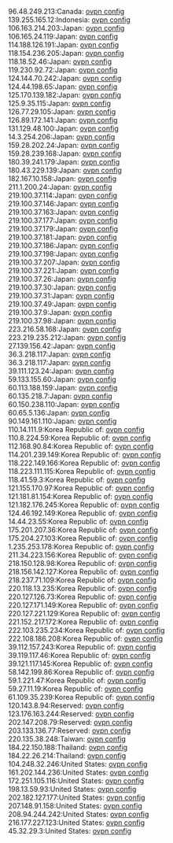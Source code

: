 96.48.249.213:Canada: [ovpn config](vpn/96_48_249_213.ovpn)  
139.255.165.12:Indonesia: [ovpn config](vpn/139_255_165_12.ovpn)  
106.163.214.203:Japan: [ovpn config](vpn/106_163_214_203.ovpn)  
106.165.24.119:Japan: [ovpn config](vpn/106_165_24_119.ovpn)  
114.188.126.191:Japan: [ovpn config](vpn/114_188_126_191.ovpn)  
118.154.236.205:Japan: [ovpn config](vpn/118_154_236_205.ovpn)  
118.18.52.46:Japan: [ovpn config](vpn/118_18_52_46.ovpn)  
119.230.92.72:Japan: [ovpn config](vpn/119_230_92_72.ovpn)  
124.144.70.242:Japan: [ovpn config](vpn/124_144_70_242.ovpn)  
124.44.198.65:Japan: [ovpn config](vpn/124_44_198_65.ovpn)  
125.170.139.182:Japan: [ovpn config](vpn/125_170_139_182.ovpn)  
125.9.35.115:Japan: [ovpn config](vpn/125_9_35_115.ovpn)  
126.77.29.105:Japan: [ovpn config](vpn/126_77_29_105.ovpn)  
126.89.172.141:Japan: [ovpn config](vpn/126_89_172_141.ovpn)  
131.129.48.100:Japan: [ovpn config](vpn/131_129_48_100.ovpn)  
14.3.254.206:Japan: [ovpn config](vpn/14_3_254_206.ovpn)  
159.28.202.24:Japan: [ovpn config](vpn/159_28_202_24.ovpn)  
159.28.239.168:Japan: [ovpn config](vpn/159_28_239_168.ovpn)  
180.39.241.179:Japan: [ovpn config](vpn/180_39_241_179.ovpn)  
180.43.229.139:Japan: [ovpn config](vpn/180_43_229_139.ovpn)  
182.167.10.158:Japan: [ovpn config](vpn/182_167_10_158.ovpn)  
211.1.200.24:Japan: [ovpn config](vpn/211_1_200_24.ovpn)  
219.100.37.114:Japan: [ovpn config](vpn/219_100_37_114.ovpn)  
219.100.37.146:Japan: [ovpn config](vpn/219_100_37_146.ovpn)  
219.100.37.163:Japan: [ovpn config](vpn/219_100_37_163.ovpn)  
219.100.37.177:Japan: [ovpn config](vpn/219_100_37_177.ovpn)  
219.100.37.179:Japan: [ovpn config](vpn/219_100_37_179.ovpn)  
219.100.37.181:Japan: [ovpn config](vpn/219_100_37_181.ovpn)  
219.100.37.186:Japan: [ovpn config](vpn/219_100_37_186.ovpn)  
219.100.37.198:Japan: [ovpn config](vpn/219_100_37_198.ovpn)  
219.100.37.207:Japan: [ovpn config](vpn/219_100_37_207.ovpn)  
219.100.37.221:Japan: [ovpn config](vpn/219_100_37_221.ovpn)  
219.100.37.26:Japan: [ovpn config](vpn/219_100_37_26.ovpn)  
219.100.37.30:Japan: [ovpn config](vpn/219_100_37_30.ovpn)  
219.100.37.31:Japan: [ovpn config](vpn/219_100_37_31.ovpn)  
219.100.37.49:Japan: [ovpn config](vpn/219_100_37_49.ovpn)  
219.100.37.9:Japan: [ovpn config](vpn/219_100_37_9.ovpn)  
219.100.37.98:Japan: [ovpn config](vpn/219_100_37_98.ovpn)  
223.216.58.168:Japan: [ovpn config](vpn/223_216_58_168.ovpn)  
223.219.235.212:Japan: [ovpn config](vpn/223_219_235_212.ovpn)  
27.139.156.42:Japan: [ovpn config](vpn/27_139_156_42.ovpn)  
36.3.218.117:Japan: [ovpn config](vpn/36_3_218_117.ovpn)  
36.3.218.117:Japan: [ovpn config](vpn/36_3_218_117.ovpn)  
39.111.123.24:Japan: [ovpn config](vpn/39_111_123_24.ovpn)  
59.133.155.60:Japan: [ovpn config](vpn/59_133_155_60.ovpn)  
60.113.188.159:Japan: [ovpn config](vpn/60_113_188_159.ovpn)  
60.135.218.7:Japan: [ovpn config](vpn/60_135_218_7.ovpn)  
60.150.238.110:Japan: [ovpn config](vpn/60_150_238_110.ovpn)  
60.65.5.136:Japan: [ovpn config](vpn/60_65_5_136.ovpn)  
90.149.161.110:Japan: [ovpn config](vpn/90_149_161_110.ovpn)  
110.14.111.9:Korea Republic of: [ovpn config](vpn/110_14_111_9.ovpn)  
110.8.224.59:Korea Republic of: [ovpn config](vpn/110_8_224_59.ovpn)  
112.168.90.84:Korea Republic of: [ovpn config](vpn/112_168_90_84.ovpn)  
114.201.239.149:Korea Republic of: [ovpn config](vpn/114_201_239_149.ovpn)  
118.222.149.166:Korea Republic of: [ovpn config](vpn/118_222_149_166.ovpn)  
118.223.111.115:Korea Republic of: [ovpn config](vpn/118_223_111_115.ovpn)  
118.41.59.3:Korea Republic of: [ovpn config](vpn/118_41_59_3.ovpn)  
121.155.170.97:Korea Republic of: [ovpn config](vpn/121_155_170_97.ovpn)  
121.181.81.154:Korea Republic of: [ovpn config](vpn/121_181_81_154.ovpn)  
121.182.176.245:Korea Republic of: [ovpn config](vpn/121_182_176_245.ovpn)  
124.46.192.149:Korea Republic of: [ovpn config](vpn/124_46_192_149.ovpn)  
14.44.23.55:Korea Republic of: [ovpn config](vpn/14_44_23_55.ovpn)  
175.201.207.36:Korea Republic of: [ovpn config](vpn/175_201_207_36.ovpn)  
175.204.27.103:Korea Republic of: [ovpn config](vpn/175_204_27_103.ovpn)  
1.235.253.178:Korea Republic of: [ovpn config](vpn/1_235_253_178.ovpn)  
211.34.223.156:Korea Republic of: [ovpn config](vpn/211_34_223_156.ovpn)  
218.150.128.98:Korea Republic of: [ovpn config](vpn/218_150_128_98.ovpn)  
218.156.142.127:Korea Republic of: [ovpn config](vpn/218_156_142_127.ovpn)  
218.237.71.109:Korea Republic of: [ovpn config](vpn/218_237_71_109.ovpn)  
220.118.13.235:Korea Republic of: [ovpn config](vpn/220_118_13_235.ovpn)  
220.127.126.73:Korea Republic of: [ovpn config](vpn/220_127_126_73.ovpn)  
220.127.171.149:Korea Republic of: [ovpn config](vpn/220_127_171_149.ovpn)  
220.127.221.129:Korea Republic of: [ovpn config](vpn/220_127_221_129.ovpn)  
221.152.217.172:Korea Republic of: [ovpn config](vpn/221_152_217_172.ovpn)  
222.103.235.234:Korea Republic of: [ovpn config](vpn/222_103_235_234.ovpn)  
222.108.186.208:Korea Republic of: [ovpn config](vpn/222_108_186_208.ovpn)  
39.112.157.243:Korea Republic of: [ovpn config](vpn/39_112_157_243.ovpn)  
39.119.117.46:Korea Republic of: [ovpn config](vpn/39_119_117_46.ovpn)  
39.121.117.145:Korea Republic of: [ovpn config](vpn/39_121_117_145.ovpn)  
58.142.199.86:Korea Republic of: [ovpn config](vpn/58_142_199_86.ovpn)  
59.1.221.47:Korea Republic of: [ovpn config](vpn/59_1_221_47.ovpn)  
59.27.11.19:Korea Republic of: [ovpn config](vpn/59_27_11_19.ovpn)  
61.109.35.239:Korea Republic of: [ovpn config](vpn/61_109_35_239.ovpn)  
120.143.8.94:Reserved: [ovpn config](vpn/120_143_8_94.ovpn)  
123.176.163.244:Reserved: [ovpn config](vpn/123_176_163_244.ovpn)  
202.147.208.79:Reserved: [ovpn config](vpn/202_147_208_79.ovpn)  
203.133.136.77:Reserved: [ovpn config](vpn/203_133_136_77.ovpn)  
220.135.38.248:Taiwan: [ovpn config](vpn/220_135_38_248.ovpn)  
184.22.150.188:Thailand: [ovpn config](vpn/184_22_150_188.ovpn)  
184.22.26.214:Thailand: [ovpn config](vpn/184_22_26_214.ovpn)  
104.248.32.246:United States: [ovpn config](vpn/104_248_32_246.ovpn)  
161.202.144.236:United States: [ovpn config](vpn/161_202_144_236.ovpn)  
172.251.105.116:United States: [ovpn config](vpn/172_251_105_116.ovpn)  
198.13.59.93:United States: [ovpn config](vpn/198_13_59_93.ovpn)  
202.182.127.177:United States: [ovpn config](vpn/202_182_127_177.ovpn)  
207.148.91.158:United States: [ovpn config](vpn/207_148_91_158.ovpn)  
208.94.244.242:United States: [ovpn config](vpn/208_94_244_242.ovpn)  
216.177.227.123:United States: [ovpn config](vpn/216_177_227_123.ovpn)  
45.32.29.3:United States: [ovpn config](vpn/45_32_29_3.ovpn)  
